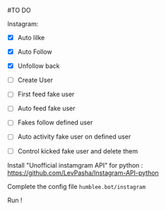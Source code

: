 #TO DO

Instagram:
- [x] Auto lilke
- [x] Auto Follow
- [x] Unfollow back
- [ ] Create User
- [ ] First feed fake user
- [ ] Auto feed fake user
- [ ] Fakes follow defined user
- [ ] Auto activity fake user on defined user
- [ ] Control kicked fake user and delete them


Install "Unofficial instamgram API" for python :
https://github.com/LevPasha/Instagram-API-python

Complete the config file `humblee.bot/instagram`

Run ! 
